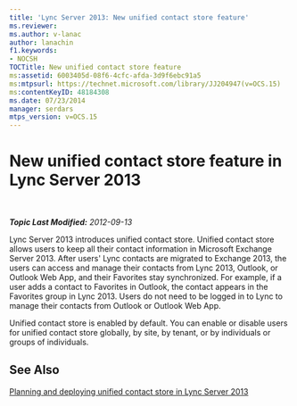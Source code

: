 ```yaml
---
title: 'Lync Server 2013: New unified contact store feature'
ms.reviewer: 
ms.author: v-lanac
author: lanachin
f1.keywords:
- NOCSH
TOCTitle: New unified contact store feature
ms:assetid: 6003405d-08f6-4cfc-afda-3d9f6ebc91a5
ms:mtpsurl: https://technet.microsoft.com/library/JJ204947(v=OCS.15)
ms:contentKeyID: 48184308
ms.date: 07/23/2014
manager: serdars
mtps_version: v=OCS.15
---
```


<div data-xmlns="http://www.w3.org/1999/xhtml">

<div class="topic" data-xmlns="http://www.w3.org/1999/xhtml" data-msxsl="urn:schemas-microsoft-com:xslt" data-cs="http://msdn.microsoft.com/en-us/">

<div data-asp="http://msdn2.microsoft.com/asp">

# New unified contact store feature in Lync Server 2013

</div>

<div id="mainSection">

<div id="mainBody">

<span> </span>

_**Topic Last Modified:** 2012-09-13_

Lync Server 2013 introduces unified contact store. Unified contact store allows users to keep all their contact information in Microsoft Exchange Server 2013. After users' Lync contacts are migrated to Exchange 2013, the users can access and manage their contacts from Lync 2013, Outlook, or Outlook Web App, and their Favorites stay synchronized. For example, if a user adds a contact to Favorites in Outlook, the contact appears in the Favorites group in Lync 2013. Users do not need to be logged in to Lync to manage their contacts from Outlook or Outlook Web App.

Unified contact store is enabled by default. You can enable or disable users for unified contact store globally, by site, by tenant, or by individuals or groups of individuals.

<div>

## See Also


[Planning and deploying unified contact store in Lync Server 2013](lync-server-2013-planning-and-deploying-unified-contact-store.md)  
  

</div>

</div>

<span> </span>

</div>

</div>

</div>

